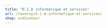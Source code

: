 ```yaml
---
title: "D.I.D informatique et services"
url: /taverny/d-i-d-informatique-et-services/
shop: ordinateur
---
```


